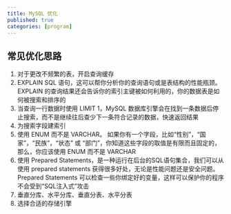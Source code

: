 ```yaml
---
title: MySQL 优化
published: true
categories: [program]
---
```


## 常见优化思路

1. 对于更改不频繁的表，开启查询缓存
2. EXPLAIN SQL 语句，这可以帮你分析你的查询语句或是表结构的性能瓶颈。  
    EXPLAIN 的查询结果还会告诉你的索引主键被如何利用的，你的数据表是如何被搜索和排序的
3. 当查询一行数据时使用 LIMIT 1，MySQL 数据库引擎会在找到一条数据后停止搜索，而不是继续往后查少下一条符合记录的数据，快速返回结果
4. 为搜索字段建索引
5. 使用 ENUM 而不是 VARCHAR。 如果你有一个字段，比如“性别”，“国家”，“民族”，“状态” 或 “部门”，你知道这些字段的取值是有限而且固定的，那么，你应该使用 ENUM 而不是 VARCHAR
6. 使用 Prepared Statements，是一种运行在后台的SQL语句集合，我们可以从使用 prepared statements 获得很多好处，无论是性能问题还是安全问题。 Prepared Statements 可以检查一些你绑定好的变量，这样可以保护你的程序不会受到“SQL注入式”攻击
7. 垂直分库、水平分库、垂直分表、水平分表
8. 选择合适的存储引擎

